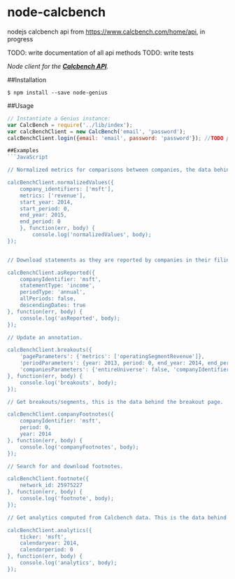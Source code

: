 # node-calcbench
nodejs calcbench api from https://www.calcbench.com/home/api, in progress

TODO: write documentation of all api methods
TODO: write tests

*Node client for the [**Calcbench API**](https://www.calcbench.com/home/api).*

##Installation

```
$ npm install --save node-genius
```

##Usage

```JavaScript
// Instantiate a Genius instance:
var CalcBench = require('../lib/index');
var calcBenchClient = new CalcBench('email', 'password');
calcBenchClient.login({email: 'email', password: 'password'}); //TODO push this up

##Examples
```JavaScript

// Normalized metrics for comparisons between companies, the data behind the benchmarking page. 

calcBenchClient.normalizedValues({
  	company_identifiers: ['msft'],
  	metrics: ['revenue'],
  	start_year: 2014,
  	start_period: 0,
  	end_year: 2015,
  	end_period: 0
	}, function(err, body) {
		console.log('normalizedValues', body);
});


// Download statements as they are reported by companies in their filings. Calcbench "folds" the statements so you can get all reported // history with one function call. This is the data behind the Company in Detail page. 

calcBenchClient.asReported({
	companyIdentifier: 'msft',
	statementType: 'income',
	periodType: 'annual',
	allPeriods: false,
	descendingDates: true
}, function(err, body) {
	console.log('asReported', body);
});	

// Update an annotation.

calcBenchClient.breakouts({
	'pageParameters': {'metrics': ['operatingSegmentRevenue']},  
	'periodParameters': {year: 2013, period: 0, end_year: 2014, end_period: 0},  
	'companiesParameters': {'entireUniverse': false, 'companyIdentifiers': ['msft']}
}, function(err, body) {
	console.log('breakouts', body);
});

// Get breakouts/segments, this is the data behind the breakout page. 

calcBenchClient.companyFootnotes({
	companyIdentifier: 'msft',
	period: 0,
	year: 2014
}, function(err, body) {
	console.log('companyFootnotes', body);
});

// Search for and download footnotes.

calcBenchClient.footnote({
	network_id: 25975227
}, function(err, body) {
	console.log('footnote', body);
});

// Get analytics computed from Calcbench data. This is the data behind the analytics page. 

calcBenchClient.analytics({
	ticker: 'msft',
	calendaryear: 2014,
	calendarperiod: 0
}, function(err, body) {
	console.log('analytics', body);
});

```